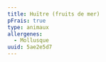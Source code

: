 ```yaml
---
title: Huïtre (fruits de mer)
pFrais: true
type: animaux
allergenes:
  - Mollusque
uuid: 5ae2e5d7
---
```


